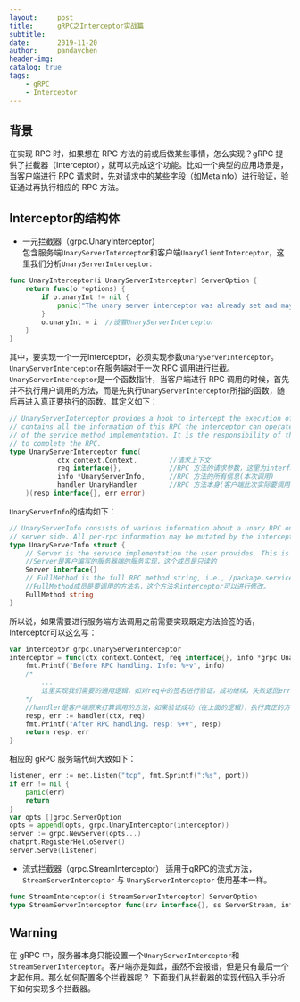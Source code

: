 ```yaml
---
layout:     post
title:      gRPC之Interceptor实战篇
subtitle:   
date:       2019-11-20
author:     pandaychen
header-img: 
catalog: true
tags:
    - gRPC
    - Interceptor
---
```


##  背景
在实现 RPC 时，如果想在 RPC 方法的前或后做某些事情，怎么实现？gRPC 提供了拦截器（Interceptor），就可以完成这个功能。比如一个典型的应用场景是，当客户端进行 RPC 请求时，先对请求中的某些字段（如MetaInfo）进行验证，验证通过再执行相应的 RPC 方法。

##  Interceptor的结构体
-   一元拦截器（grpc.UnaryInterceptor）<br>
包含服务端`UnaryServerInterceptor`和客户端`UnaryClientInterceptor`，这里我们分析`UnaryServerInterceptor`:
```go
func UnaryInterceptor(i UnaryServerInterceptor) ServerOption {
    return func(o *options) {
        if o.unaryInt != nil {
            panic("The unary server interceptor was already set and may not be reset.")
        }
        o.unaryInt = i  //设置UnaryServerInterceptor
    }
}
```
其中，要实现一个一元Interceptor，必须实现参数`UnaryServerInterceptor`。`UnaryServerInterceptor`在服务端对于一次 RPC 调用进行拦截。`UnaryServerInterceptor`是一个函数指针，当客户端进行 RPC 调用的时候，首先并不执行用户调用的方法，而是先执行`UnaryServerInterceptor`所指的函数，随后再进入真正要执行的函数。其定义如下：
```go
// UnaryServerInterceptor provides a hook to intercept the execution of a unary RPC on the server. info
// contains all the information of this RPC the interceptor can operate on. And handler is the wrapper
// of the service method implementation. It is the responsibility of the interceptor to invoke handler
// to complete the RPC.
type UnaryServerInterceptor func(
            ctx context.Context,        //请求上下文
            req interface{},            //RPC 方法的请求参数，这里为interface{}
            info *UnaryServerInfo,      //RPC 方法的所有信息(本次调用)
            handler UnaryHandler        //RPC 方法本身(客户端此次实际要调用的函数)
    )(resp interface{}, err error)
```
`UnaryServerInfo`的结构如下：
```go
// UnaryServerInfo consists of various information about a unary RPC on
// server side. All per-rpc information may be mutated by the interceptor.
type UnaryServerInfo struct {
    // Server is the service implementation the user provides. This is read-only.
    //Server是客户编写的服务器端的服务实现，这个成员是只读的
	Server interface{}
    // FullMethod is the full RPC method string, i.e., /package.service/method.
    //FullMethod成员是要调用的方法名，这个方法名interceptor可以进行修改。
	FullMethod string
}
```
所以说，如果需要进行服务端方法调用之前需要实现既定方法验签的话，Interceptor可以这么写：
```go
var interceptor grpc.UnaryServerInterceptor
interceptor = func(ctx context.Context, req interface{}, info *grpc.UnaryServerInfo, handler grpc.UnaryHandler) (resp interface{}, err error) {
    fmt.Printf("Before RPC handling. Info: %+v", info)
    /*
        ...
        这里实现我们需要的通用逻辑，如对req中的签名进行验证，成功继续，失败返回error
    */
    //handler是客户端原来打算调用的方法，如果验证成功（在上面的逻辑），执行真正的方法
	resp, err := handler(ctx, req)
	fmt.Printf("After RPC handling. resp: %+v", resp)
    return resp, err
}
```
相应的 gRPC 服务端代码大致如下：
```go
listener, err := net.Listen("tcp", fmt.Sprintf(":%s", port))
if err != nil {
    panic(err)
    return
}
var opts []grpc.ServerOption
opts = append(opts, grpc.UnaryInterceptor(interceptor))
server := grpc.NewServer(opts...)
chatprt.RegisterHelloServer()
server.Serve(listener)
```

-   流式拦截器（grpc.StreamInterceptor）
适用于gRPC的流式方法，`StreamServerInterceptor` 与 `UnaryServerInterceptor` 使用基本一样。
```go
func StreamInterceptor(i StreamServerInterceptor) ServerOption
type StreamServerInterceptor func(srv interface{}, ss ServerStream, info *StreamServerInfo, handler StreamHandler) error
```

##  Warning
在 gRPC 中，服务器本身只能设置一个`UnaryServerInterceptor`和 `StreamServerInterceptor`。客户端亦是如此，虽然不会报错，但是只有最后一个才起作用。那么如何配置多个拦截器呢？ 下面我们从拦截器的实现代码入手分析下如何实现多个拦截器。
